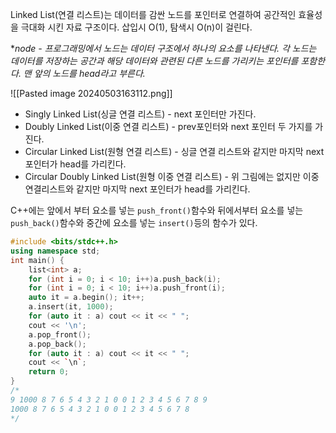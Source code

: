 Linked List(연결 리스트)는 데이터를 감싼 노드를 포인터로 연결하여 공간적인 효율성을 극대화 시킨 자료 구조이다. 삽입시 O(1), 탐색시 O(n)이 걸린다.

\**node - 프로그래밍에서  노드는 데이터 구조에서 하나의 요소를 나타낸다. 각 노드는 데이터를 저장하는 공간과 해당 데이터와 관련된 다른 노드를 가리키는 포인터를 포함한다. 맨 앞의 노드를 head라고 부른다.*
</br>

![[Pasted image 20240503163112.png]]

- Singly Linked List(싱글 연결 리스트) - next 포인터만 가진다.
- Doubly Linked List(이중 연결 리스트) - prev포인터와 next 포인터 두 가지를 가진다.
- Circular Linked List(원형 연결 리스트) - 싱글 연결 리스트와 같지만 마지막 next포인터가 head를 가리킨다.
- Circular Doubly Linked List(원형 이중 연결 리스트) - 위 그림에는 없지만 이중 연결리스트와 같지만 마지막 next 포인터가 head를 가리킨다.

C++에는 앞에서 부터 요소를 넣는 `push_front()`함수와 뒤에서부터 요소를 넣는 `push_back()`함수와 중간에 요소를 넣는 `insert()`등의 함수가 있다.
</br>

```cpp
#include <bits/stdc++.h>
using namespace std;
int main() {
	list<int> a;
	for (int i = 0; i < 10; i++)a.push_back(i);
	for (int i = 0; i < 10; i++)a.push_front(i);
	auto it = a.begin(); it++;
	a.insert(it, 1000);
	for (auto it : a) cout << it << " ";
	cout << '\n';
	a.pop_front();
	a.pop_back();
	for (auto it : a) cout << it << " ";
	cout << `\n`;
	return 0;
}
/*
9 1000 8 7 6 5 4 3 2 1 0 0 1 2 3 4 5 6 7 8 9
1000 8 7 6 5 4 3 2 1 0 0 1 2 3 4 5 6 7 8
*/
```